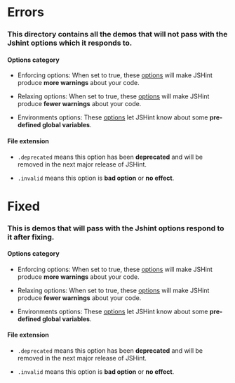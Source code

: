 Errors
======

### This directory contains all the demos that will not pass with the Jshint options which it responds to.

#### Options category

 * Enforcing options: When set to true, these [options](http://jshint.com/docs/options/#relaxing-options) will make JSHint produce **more warnings** about your code.
 
 * Relaxing options: When set to true, these [options](http://jshint.com/docs/options/#relaxing-options) will make JSHint produce **fewer warnings** about your code.
 
 * Environments options: These [options](http://jshint.com/docs/options/#environments) let JSHint know about some **pre-defined global variables**.
 
#### File extension

* `.deprecated` means this option has been **deprecated** and will be removed in the next major release of JSHint.

* `.invalid` means this option is **bad option** or **no effect**.

Fixed
=====

### This is demos that will pass with the Jshint options respond to it after fixing.

#### Options category

 * Enforcing options: When set to true, these [options](http://jshint.com/docs/options/#relaxing-options) will make JSHint produce **more warnings** about your code.
 
 * Relaxing options: When set to true, these [options](http://jshint.com/docs/options/#relaxing-options) will make JSHint produce **fewer warnings** about your code.
 
 * Environments options: These [options](http://jshint.com/docs/options/#environments) let JSHint know about some **pre-defined global variables**.

#### File extension

* `.deprecated` means this option has been **deprecated** and will be removed in the next major release of JSHint.

* `.invalid` means this option is **bad option** or **no effect**.
